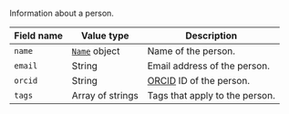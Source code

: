 Information about a person.

Field name | Value type | Description
-----------|------------|------------
`name` | [`Name`](schema_definition/common/Name) object | Name of the person.
`email` | String | Email address of the person.
`orcid` | String | [ORCID](http://orcid.org) ID of the person.
`tags` | Array of strings | Tags that apply to the person.
